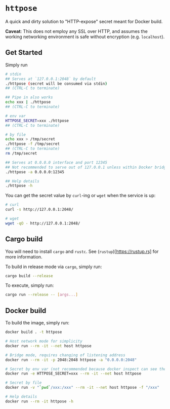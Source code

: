 # `httpose`

A quick and dirty solution to "HTTP-expose" secret meant for Docker build.

**Caveat**: This does not employ any SSL over HTTP, and assumes the working
networking environment is safe without encryption (e.g. `localhost`).

## Get Started

Simply run

```bash
# stdin
## Serves at `127.0.0.1:2048` by default
./httpose (secret will be consumed via stdin)
## (CTRL-C to terminate)

## Pipe in also works
echo xxx | ./httpose
## (CTRL-C to terminate)

# env var
HTTPOSE_SECRET=xxx ./httpose
## (CTRL-C to terminate)

# by file
echo xxx > /tmp/secret
./httpose -f /tmp/secret
## (CTRL-C to terminate)
rm /tmp/secret

## Serves at 0.0.0.0 interface and port 12345
## Not recommended to serve out of 127.0.0.1 unless within Docker bridge mode
./httpose -a 0.0.0.0:12345

## Help details
./httpose -h
```

You can get the secret value by `curl`-ing or `wget` when the service is up:

```bash
# curl
curl -s http://127.0.0.1:2048/

# wget
wget -qO - http://127.0.0.1:2048/
```

## Cargo build

You will need to install `cargo` and `rustc`. See (`rustup`)[https://rustup.rs]
for more information.

To build in release mode via `cargo`, simply run:

```bash
cargo build --release
```

To execute, simply run:

```bash
cargo run --release -- [args...]
```

## Docker build

To build the image, simply run:

```bash
docker build . -t httpose

# Host network mode for simplicity
docker run --rm -it --net host httpose

# Bridge mode, requires changing of listening address
docker run --rm -it -p 2048:2048 httpose -a "0.0.0.0:2048"

# Secret by env var (not recommended because docker inspect can see the secret)
docker run -e HTTPOSE_SECRET=xxx --rm -it --net host httpose

# Secret by file
docker run -v "`pwd`/xxx:/xxx" --rm -it --net host httpose -f "/xxx"

# Help details
docker run --rm -it httpose -h
```

